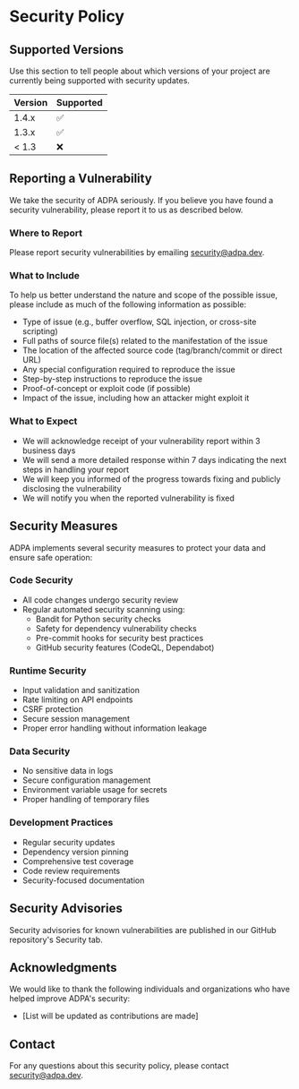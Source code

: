 # Security Policy

## Supported Versions

Use this section to tell people about which versions of your project are currently being supported with security updates.

| Version | Supported          |
| ------- | ------------------ |
| 1.4.x   | :white_check_mark: |
| 1.3.x   | :white_check_mark: |
| < 1.3   | :x:                |

## Reporting a Vulnerability

We take the security of ADPA seriously. If you believe you have found a security vulnerability, please report it to us as described below.

### Where to Report

Please report security vulnerabilities by emailing security@adpa.dev.

### What to Include

To help us better understand the nature and scope of the possible issue, please include as much of the following information as possible:

- Type of issue (e.g., buffer overflow, SQL injection, or cross-site scripting)
- Full paths of source file(s) related to the manifestation of the issue
- The location of the affected source code (tag/branch/commit or direct URL)
- Any special configuration required to reproduce the issue
- Step-by-step instructions to reproduce the issue
- Proof-of-concept or exploit code (if possible)
- Impact of the issue, including how an attacker might exploit it

### What to Expect

- We will acknowledge receipt of your vulnerability report within 3 business days
- We will send a more detailed response within 7 days indicating the next steps in handling your report
- We will keep you informed of the progress towards fixing and publicly disclosing the vulnerability
- We will notify you when the reported vulnerability is fixed

## Security Measures

ADPA implements several security measures to protect your data and ensure safe operation:

### Code Security

- All code changes undergo security review
- Regular automated security scanning using:
  - Bandit for Python security checks
  - Safety for dependency vulnerability checks
  - Pre-commit hooks for security best practices
  - GitHub security features (CodeQL, Dependabot)

### Runtime Security

- Input validation and sanitization
- Rate limiting on API endpoints
- CSRF protection
- Secure session management
- Proper error handling without information leakage

### Data Security

- No sensitive data in logs
- Secure configuration management
- Environment variable usage for secrets
- Proper handling of temporary files

### Development Practices

- Regular security updates
- Dependency version pinning
- Comprehensive test coverage
- Code review requirements
- Security-focused documentation

## Security Advisories

Security advisories for known vulnerabilities are published in our GitHub repository's Security tab.

## Acknowledgments

We would like to thank the following individuals and organizations who have helped improve ADPA's security:

- [List will be updated as contributions are made]

## Contact

For any questions about this security policy, please contact security@adpa.dev.
